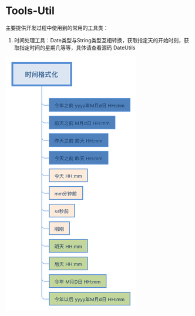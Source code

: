 # Tools-Util
主要提供开发过程中使用到的常用的工具类：
1. 时间处理工具：Date类型与String类型互相转换，获取指定天的开始时刻，获取指定时间的星期几等等，具体请查看源码 DateUtils

![image](https://github.com/1yus2yus3/Tools-Util/blob/master/%E6%97%B6%E9%97%B4%E6%A0%BC%E5%BC%8F%E5%8C%96.png)
